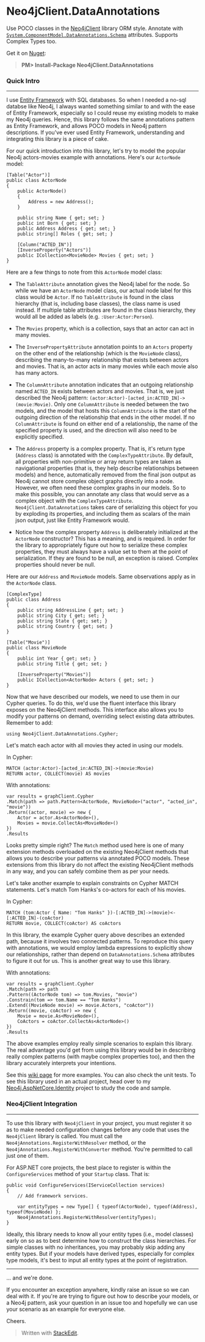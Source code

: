 # Neo4jClient.DataAnnotations #
Use POCO classes in the [Neo4jClient](https://github.com/Readify/Neo4jClient) library ORM style. Annotate with [`System.ComponentModel.DataAnnotations.Schema`](https://msdn.microsoft.com/en-us/library/system.componentmodel.dataannotations.schema) attributes. Supports Complex Types too.

Get it on [Nuget](https://www.nuget.org/packages/Neo4jClient.DataAnnotations):

> **PM> Install-Package Neo4jClient.DataAnnotations**

### Quick Intro ###
----------
I use [Entity Framework](https://github.com/aspnet/EntityFramework) with SQL databases. So when I needed a no-sql databse like Neo4j, I always wanted something similar to and with the ease of Entity Framework, especially so I could reuse my existing models to make my Neo4j queries. Hence, this library follows the same annotations pattern as Entity Framework, and allows POCO models in Neo4j pattern descriptions. If you've ever used Entity Framework, understanding and integrating this library is a piece of cake.

For our quick introduction into this library, let's try to model the popular Neo4j actors-movies example with annotations. Here's our `ActorNode` model:

    [Table("Actor")]
    public class ActorNode
    { 
	    public ActorNode()
	    {
	    	Address = new Address();
	    }
	    
	    public string Name { get; set; }
        public int Born { get; set; }
        public Address Address { get; set; }
        public string[] Roles { get; set; }
        
        [Column("ACTED_IN")]
        [InverseProperty("Actors")]
        public ICollection<MovieNode> Movies { get; set; }
    }

Here are a few things to note from this `ActorNode` model class:

 - The `TableAttribute` annotation gives the Neo4j label for the node. So while we have an `ActorNode` model class, our actual node label for this class would be `Actor`. If no `TableAttribute` is found in the class hierarchy (that is, including base classes), the class name is used instead. If multiple table attributes are found in the class hierarchy, they would all be added as labels (e.g. `:User:Actor:Person`).
 
 - The `Movies` property, which is a collection, says that an actor can act in many movies.
 
 - The `InversePropertyAttribute` annotation points to an `Actors` property on the other end of the relationship (which is the `MovieNode` class), describing the many-to-many relationship that exists between actors and movies. That is, an actor acts in many movies while each movie also has many actors.

 - The `ColumnAttribute` annotation indicates that an outgoing relationship named `ACTED_IN` exists between actors and movies. That is, we just described the Neo4j pattern: `(actor:Actor)-[acted_in:ACTED_IN]->(movie:Movie)`. Only one `ColumnAttribute` is needed between the two models, and the model that hosts this `ColumnAttribute` is the start of the outgoing direction of the relationship that ends in the other model. If no `ColumnAttribute` is found on either end of a relationship, the name of the specified property is used, and the direction will also need to be explicitly specified.

 - The `Address` property is a complex property. That is, it's return type (`Address` class) is annotated with the `ComplexTypeAttribute`. By default, all properties with non-primitive or array return types are taken as navigational properties (that is, they help describe relationships between models) and hence, automatically removed from the final json output as Neo4j cannot store complex object graphs directly into a node. However, we often need these complex graphs in our models. So to make this possible, you can annotate any class that would serve as a complex object with the `ComplexTypeAttribute`. `Neo4jClient.DataAnnotations` takes care of serializing this object for you by exploding its properties, and including them as scalars of the main json output, just like Entity Framework would. 

 - Notice how the complex property `Address` is deliberately initialized at the `ActorNode` constructor? This has a meaning, and is required. In order for the library to appropriately figure out how to serialize these complex properties, they must always have a value set to them at the point of serialization. If they are found to be null, an exception is raised. Complex properties should never be null.

Here are our `Address` and `MovieNode` models. Same observations apply as in the `ActorNode` class.
        
    [ComplexType]
    public class Address
    {
        public string AddressLine { get; set; }
        public string City { get; set; }
        public string State { get; set; }
        public string Country { get; set; }
    }
    
    [Table("Movie")]
    public class MovieNode
    {
	    public int Year { get; set; }
	    public string Title { get; set; }
	    
	    [InverseProperty("Movies")]
	    public ICollection<ActorNode> Actors { get; set; }
    }

Now that we have described our models, we need to use them in our Cypher queries. To do this, we'd use the fluent interface this library exposes on the Neo4jClient methods. This interface also allows you to modify your patterns on demand, overriding select existing data attributes. Remember to add:

    using Neo4jClient.DataAnnotations.Cypher;

Let's match each actor with all movies they acted in using our models.

In Cypher:

    MATCH (actor:Actor)-[acted_in:ACTED_IN]->(movie:Movie)
    RETURN actor, COLLECT(movie) AS movies

With annotations: 

    var results = graphClient.Cypher
    .Match(path => path.Pattern<ActorNode, MovieNode>("actor", "acted_in", "movie"))
    .Return((actor, movie) => new {
        Actor = actor.As<ActorNode>(),
        Movies = movie.CollectAs<MovieNode>()
    })
    .Results

Looks pretty simple right? The `Match` method used here is one of many extension methods overloaded on the existing Neo4jClient methods that allows you to describe your patterns via annotated POCO models. These extensions from this library do not affect the existing Neo4jClient methods in any way, and you can safely combine them as per your needs.

Let's take another example to explain constraints on Cypher MATCH statements. Let's match Tom Hanks's co-actors for each of his movies.

In Cypher:

    MATCH (tom:Actor { Name: "Tom Hanks" })-[:ACTED_IN]->(movie)<-[:ACTED_IN]-(coActor)
    RETURN movie, COLLECT(coActor) AS coActors

In this library, the example Cypher query above describes an extended path, because it involves two connected patterns. To reproduce this query with annotations, we would employ lambda expressions to explicitly show our relationships, rather than depend on `DataAnnotations.Schema` attributes to figure it out for us. This is another great way to use this library.

With annotations:

    var results = graphClient.Cypher
    .Match(path => path
    .Pattern((ActorNode tom) => tom.Movies, "movie")
    .Constrain(tom => tom.Name == "Tom Hanks")
    .Extend((MovieNode movie) => movie.Actors, "coActor"))
    .Return((movie, coActor) => new {
        Movie = movie.As<MovieNode>(),
        CoActors = coActor.CollectAs<ActorNode>()
    })
    .Results

The above examples employ really simple scenarios to explain this library. The real advantage you'd get from using this library would be in describing really complex patterns (with maybe complex properties too), and then the library accurately interprets your intentions.

See this [wiki page](https://github.com/francnuec/Neo4jClient.DataAnnotations/wiki) for more examples. You can also check the unit tests. To see this library used in an actual project, head over to my [Neo4j.AspNetCore.Identity](https://github.com/francnuec/Neo4j.AspNetCore.Identity) project to study the code and sample.

### Neo4jClient Integration ###
----------
To use this library with `Neo4jClient` in your project, you must register it so as to make needed configuration changes before any code that uses the `Neo4jClient` library is called. You must call the `Neo4jAnnotations.RegisterWithResolver` method, or the `Neo4jAnnotations.RegisterWithConverter` method. You're permitted to call just one of them.

For ASP.NET core projects, the best place to register is within the `ConfigureServices` method of your `Startup` class. That is:

    public void ConfigureServices(IServiceCollection services)
    {
        // Add framework services.
        
        var entityTypes = new Type[] { typeof(ActorNode), typeof(Address), typeof(MovieNode) };
        Neo4jAnnotations.RegisterWithResolver(entityTypes);
    }
Ideally, this library needs to know all your entity types (i.e., model classes) early on so as to best determine how to construct the class hierarchies. For simple classes with no inheritances, you may probably skip adding any entity types. But if your models have derived types, especially for complex type models, it's best to input all entity types at the point of registration.

----------
... and we're done.

If you encounter an exception anywhere, kindly raise an issue so we can deal with it. If you're are trying to figure out how to describe your models, or a Neo4j pattern, ask your question in an issue too and hopefully we can use your scenario as an example for everyone else.

Cheers.

>  
>  
> Written with [StackEdit](https://stackedit.io/).
